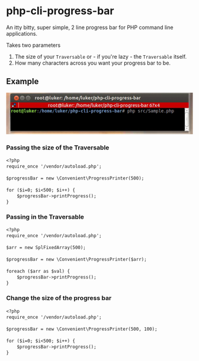 # php-cli-progress-bar
An itty bitty, super simple, 2 line progress bar for PHP command line applications.

Takes two parameters

1. The size of your `Traversable` or - if you're lazy - the `Traversable` itself.
2. How many characters across you want your progress bar to be.

## Example

![bash example](sample.gif "Bash Example")

### Passing the size of the Traversable

```
<?php
require_once '/vendor/autoload.php';

$progressBar = new \Convenient\ProgressPrinter(500);

for ($i=0; $i<500; $i++) {
    $progressBar->printProgress();
}
```

### Passing in the Traversable

```
<?php
require_once '/vendor/autoload.php';

$arr = new SplFixedArray(500);

$progressBar = new \Convenient\ProgressPrinter($arr);

foreach ($arr as $val) {
    $progressBar->printProgress();
}
```

### Change the size of the progress bar

```
<?php
require_once '/vendor/autoload.php';

$progressBar = new \Convenient\ProgressPrinter(500, 100);

for ($i=0; $i<500; $i++) {
    $progressBar->printProgress();
}
```
